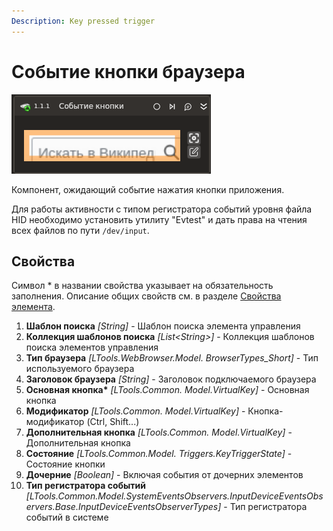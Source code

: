 ```yaml
---
Description: Key pressed trigger
---
```


# Событие кнопки браузера

![](../../../../resources/activities/basic/browser/events/key_pressed_trigger_base.png)

Компонент, ожидающий событие нажатия кнопки приложения.

Для работы активности с типом регистратора событий уровня файла HID необходимо установить утилиту "Evtest" и дать права на чтения всех файлов по пути `/dev/input`.

## Свойства
Символ * в названии свойства указывает на обязательность заполнения. Описание общих свойств см. в разделе [Свойства элемента](https://docs.primo-rpa.ru/primo-rpa/primo-studio/process/elements#svoistva-elementa).

1. **Шаблон поиска** *[String]* - Шаблон поиска элемента управления  
1. **Коллекция шаблонов поиска** *[List\<String>]* - Коллекция шаблонов поиска элементов управления
1. **Тип браузера** *[LTools.WebBrowser.Model. BrowserTypes\_Short]* - Тип используемого браузера 
1. **Заголовок браузера** *[String]* - Заголовок подключаемого браузера   
1. **Основная кнопка\*** *[LTools.Common. Model.VirtualKey]* - Основная кнопка
1. **Модификатор** *[LTools.Common. Model.VirtualKey]* - Кнопка-модификатор (Ctrl, Shift...)  
1. **Дополнительная кнопка** *[LTools.Common. Model.VirtualKey]* - Дополнительная кнопка  
1. **Состояние** *[LTools.Common.Model. Triggers.KeyTriggerState]* - Состояние кнопки  
1. **Дочерние** *[Boolean]* - Включая события от дочерних элементов 
1. **Тип регистратора событий** *[LTools.Common.Model.SystemEventsObservers.InputDeviceEventsObservers.Base.InputDeviceEventsObserverTypes]* - Тип регистратора событий в системе